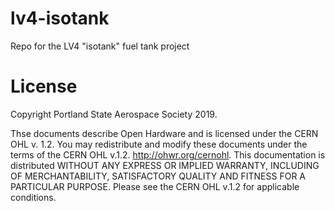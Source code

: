 # lv4-isotank
Repo for the LV4 "isotank" fuel tank project

# License

Copyright Portland State Aerospace Society 2019.

Thse documents describe Open Hardware and is licensed under the CERN OHL v. 1.2. You may redistribute and modify these documents under the terms of the CERN OHL v.1.2. http://ohwr.org/cernohl. This documentation is distributed WITHOUT ANY EXPRESS OR IMPLIED WARRANTY, INCLUDING OF MERCHANTABILITY, SATISFACTORY QUALITY AND FITNESS FOR A PARTICULAR PURPOSE. Please see the CERN OHL v.1.2 for applicable conditions.

